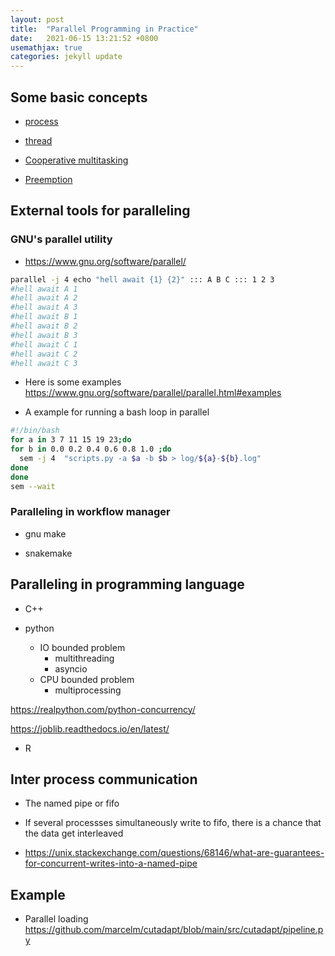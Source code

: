 ```yaml
---
layout: post
title:  "Parallel Programming in Practice"
date:   2021-06-15 13:21:52 +0800
usemathjax: true
categories: jekyll update
---
```


## Some basic concepts

- [process](https://en.wikipedia.org/wiki/Process_(computing))

- [thread](https://en.wikipedia.org/wiki/Thread_(computing)) 

- [Cooperative multitasking](https://en.wikipedia.org/wiki/Cooperative_multitasking)

- [Preemption](https://en.wikipedia.org/wiki/Preemption_%28computing%29)


## External tools for paralleling

### GNU's parallel utility

- <https://www.gnu.org/software/parallel/>


```bash
parallel -j 4 echo "hell await {1} {2}" ::: A B C ::: 1 2 3
#hell await A 1
#hell await A 2
#hell await A 3
#hell await B 1
#hell await B 2
#hell await B 3
#hell await C 1
#hell await C 2
#hell await C 3

```

- Here is some examples <https://www.gnu.org/software/parallel/parallel.html#examples>

- A example for running a bash loop in parallel

```bash
#!/bin/bash
for a in 3 7 11 15 19 23;do
for b in 0.0 0.2 0.4 0.6 0.8 1.0 ;do
  sem -j 4  "scripts.py -a $a -b $b > log/${a}-${b}.log"
done
done
sem --wait

```

### Paralleling in workflow manager

- gnu make

- snakemake


## Paralleling in programming language
  
- C++

- python

  - IO bounded problem
    - multithreading
    - asyncio
  - CPU bounded problem
    - multiprocessing

<https://realpython.com/python-concurrency/>

<https://joblib.readthedocs.io/en/latest/>


- R


## Inter process communication

- The named pipe or fifo
- If several processses simultaneously write to fifo, there is a chance that the data get interleaved

- <https://unix.stackexchange.com/questions/68146/what-are-guarantees-for-concurrent-writes-into-a-named-pipe>



## Example
- Parallel loading <https://github.com/marcelm/cutadapt/blob/main/src/cutadapt/pipeline.py>